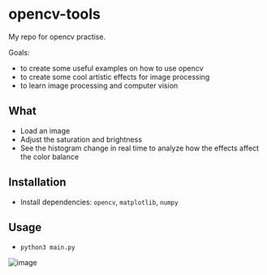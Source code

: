# opencv-tools
My repo for opencv practise.

Goals:
- to create some useful examples on how to use opencv
- to create some cool artistic effects for image processing
- to learn image processing and computer vision

## What

- Load an image
- Adjust the saturation and brightness
- See the histogram change in real time to analyze how the effects affect the color balance

## Installation

- Install dependencies: `opencv`, `matplotlib`, `numpy`

## Usage

- `python3 main.py`

![image](https://user-images.githubusercontent.com/17768288/143311335-f7bcbaa6-4644-432b-b994-a68007290566.png)
